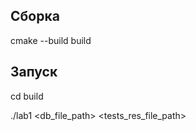 ## **Сборка**

cmake --build build

## **Запуск**

сd build

./lab1 <db_file_path> <tests_res_file_path>
